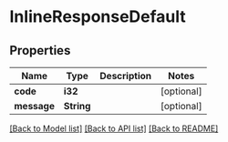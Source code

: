 # InlineResponseDefault

## Properties

Name | Type | Description | Notes
------------ | ------------- | ------------- | -------------
**code** | **i32** |  | [optional] 
**message** | **String** |  | [optional] 

[[Back to Model list]](../README.md#documentation-for-models) [[Back to API list]](../README.md#documentation-for-api-endpoints) [[Back to README]](../README.md)


